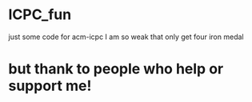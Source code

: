 # ICPC_fun
just some code for acm-icpc I am so weak that only get four iron medal 
# but thank to people who help or support me! 
